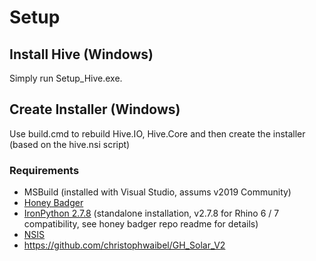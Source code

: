 # Setup

## Install Hive (Windows)

Simply run Setup_Hive.exe.

## Create Installer (Windows)

Use build.cmd to rebuild Hive.IO, Hive.Core and then create the installer (based on the hive.nsi script)

### Requirements

- MSBuild (installed with Visual Studio, assums v2019 Community)
- [Honey Badger](https://github.com/architecture-building-systems/honey-badger)
- [IronPython 2.7.8](https://github.com/IronLanguages/ironpython2/releases/tag/ipy-2.7.8) (standalone installation, v2.7.8 for Rhino 6 / 7 compatibility, see honey badger repo readme for details)
- [NSIS](https://nsis.sourceforge.io/Download)
- https://github.com/christophwaibel/GH_Solar_V2
